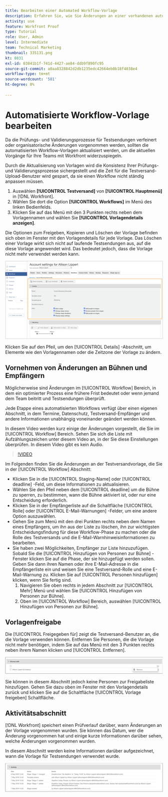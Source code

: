 ```yaml
---
title: Bearbeiten einer Automated Workflow-Vorlage
description: Erfahren Sie, wie Sie Änderungen an einer vorhandenen automatisierten Testversand-Workflow-Vorlage vornehmen können in [!DNL  Workfront].
activity: use
feature: Workfront Proof
type: Tutorial
role: User, Admin
level: Intermediate
team: Technical Marketing
thumbnail: 335131.png
kt: 8831
exl-id: 03841b1f-741d-4427-ae84-ddb9f890fc95
source-git-commit: a0aa8328842d2db1235edc42664eb0b18f4038e4
workflow-type: tm+mt
source-wordcount: '581'
ht-degree: 0%

---
```


# Automatisierte Workflow-Vorlage bearbeiten

Da die Prüfungs- und Validierungsprozesse für Testsendungen verfeinert oder organisatorische Änderungen vorgenommen werden, sollten die automatisierten Workflow-Vorlagen aktualisiert werden, um die aktuellen Vorgänge für Ihre Teams mit Workfront widerzuspiegeln.

Durch die Aktualisierung von Vorlagen wird die Konsistenz Ihrer Prüfungs- und Validierungsprozesse sichergestellt und die Zeit für die Testversand-Upload-Benutzer wird gespart, da sie einen Workflow nicht ständig anpassen müssen.

1. Auswählen **[!UICONTROL Testversand]** von **[!UICONTROL Hauptmenü]** in [!DNL Workfront].
1. Wählen Sie dort die Option **[!UICONTROL Workflows]** im Menü des linken Bedienfelds.
1. Klicken Sie auf das Menü mit den 3 Punkten rechts neben dem Vorlagennamen und wählen Sie **[!UICONTROL Vorlagendetails anzeigen]**.

Die Optionen zum Freigeben, Kopieren und Löschen der Vorlage befinden sich oben im Fenster mit den Vorlagendetails für jede Vorlage. Das Löschen einer Vorlage wirkt sich nicht auf laufende Testsendungen aus, auf die diese Vorlage angewendet wird. Das bedeutet jedoch, dass die Vorlage nicht mehr verwendet werden kann.

![Fenster &quot;Vorlagendetails&quot;](assets/proof-system-setup-edit-templates-details-area.png)

<!--
Lean More URLs
-->

Klicken Sie auf den Pfeil, um den [!UICONTROL Details] -Abschnitt, um Elemente wie den Vorlagennamen oder die Zeitzone der Vorlage zu ändern.

## Vornehmen von Änderungen an Bühnen und Empfängern

Möglicherweise sind Änderungen im [!UICONTROL Workflow] Bereich, in dem ein optimierter Prozess eine frühere Frist bedeutet oder wenn jemand dem Team beitritt und Testsendungen überprüft.

Jede Etappe eines automatisierten Workflows verfügt über einen eigenen Abschnitt, in dem Termine, Datenschutz, Testversand-Empfänger und andere Informationen unabhängig voneinander geändert werden können.

In diesem Video werden kurz einige der Änderungen vorgestellt, die Sie im [!UICONTROL Workflow] Bereich. Sehen Sie sich die Liste mit Aufzählungszeichen unter diesem Video an, in der Sie diese Einstellungen überprüfen. In diesem Video gibt es kein Audio.

>[!VIDEO](https://video.tv.adobe.com/v/335131/?quality=12)

Im Folgenden finden Sie die Änderungen an der Testversandvorlage, die Sie in der [!UICONTROL Workflow] Abschnitt:

* Klicken Sie in die [!UICONTROL Staging-Name] oder [!UICONTROL deadline] -Feld, um diese Informationen zu aktualisieren.
* Wählen Sie den Pfeil neben dem [!UICONTROL deadline] um die Bühne zu sperren, zu bestimmen, wann die Bühne aktiviert ist, oder nur eine Entscheidung erforderlich.
* Klicken Sie in der Empfängerliste auf die Schaltfläche [!UICONTROL Rolle] oder [!UICONTROL E-Mail-Warnungen] -Felder, um eine andere Option auszuwählen.
* Gehen Sie zum Menü mit den drei Punkten rechts neben dem Namen eines Empfängers, um ihn aus der Liste zu löschen, ihn zur wichtigsten Entscheidungsfindung für diese Workflow-Phase zu machen oder die Rolle des Testversands und die E-Mail-Warnhinweisinformationen zu bearbeiten.
* Sie haben zwei Möglichkeiten, Empfänger zur Liste hinzuzufügen. Sobald Sie die [!UICONTROL Hinzufügen von Personen zur Bühne] -Fenster klicken Sie auf die Phase, der sie hinzugefügt werden sollen. Geben Sie dann ihren Namen oder ihre E-Mail-Adresse in die Empfängerliste ein und weisen Sie eine Testversand-Rolle und eine E-Mail-Warnung zu. Klicken Sie auf [!UICONTROL Personen hinzufügen] klicken, wenn Sie fertig sind.
   1. Navigieren Sie oben rechts in jedem Abschnitt zur [!UICONTROL Mehr] Menü und wählen Sie [!UICONTROL Hinzufügen von Personen zur Bühne].
   1. Oben im [!UICONTROL Workflow] Bereich, auswählen [!UICONTROL Hinzufügen von Personen zur Bühne].

## Vorlagenfreigabe

Die [!UICONTROL Freigegeben für] zeigt die Testversand-Benutzer an, die die Vorlage verwenden können. Entfernen Sie Personen, die die Vorlage nicht mehr benötigen, indem Sie auf das Menü mit den 3 Punkten rechts neben ihrem Namen klicken und [!UICONTROL Entfernen].

![[!UICONTROL Freigegeben für] Liste](assets/proof-system-setups-edit-template-shared-with.png)

Sie können in diesem Abschnitt jedoch keine Personen zur Freigabeliste hinzufügen. Gehen Sie dazu oben im Fenster mit den Vorlagendetails zurück und klicken Sie auf die Schaltfläche [!UICONTROL Vorlage freigeben] Schaltfläche.

## Aktivitätsabschnitt

[!DNL Workfront] speichert einen Prüfverlauf darüber, wann Änderungen an der Vorlage vorgenommen wurden. Sie können das Datum, wer die Änderung vorgenommen hat und einige kurze Informationen darüber sehen, welche Änderungen vorgenommen wurden.

In diesem Abschnitt werden keine Informationen darüber aufgezeichnet, wann die Vorlage für Testsendungen verwendet wurde.

![Aktivitätenliste des Testversands](assets/proof-system-setups-edit-template-activity.png)
